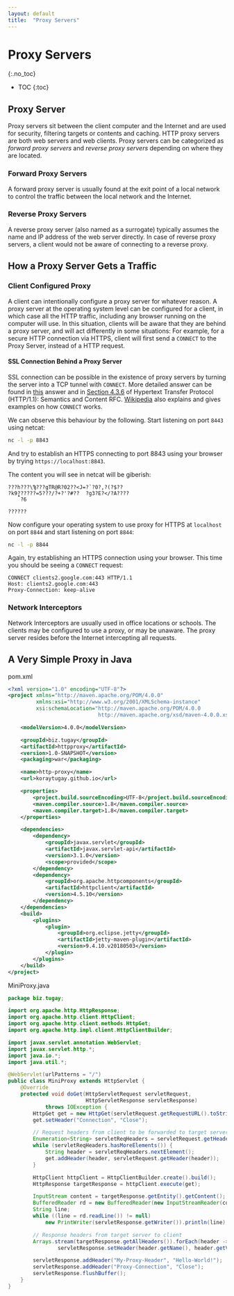 ```yaml
---
layout: default
title:  "Proxy Servers"
---
```


# Proxy Servers
{:.no_toc}

* TOC
{:toc}

## Proxy Server
Proxy servers sit between the client computer and the Internet and are used for security, filtering targets or contents and caching. HTTP proxy servers are both web servers and web clients. Proxy servers can be categorized as _forward proxy servers_ and _reverse proxy servers_ depending on where they are located. 

### Forward Proxy Servers
A forward proxy server is usually found at the exit point of a local network to control the traffic between the local network and the Internet. 

### Reverse Proxy Servers
A reverse proxy server (also named as a surrogate) typically assumes the name and IP address of the web server directly. In case of reverse proxy servers, a client would not be aware of connecting to a reverse proxy. 

## How a Proxy Server Gets a Traffic
### Client Configured Proxy
A client can intentionally configure a proxy server for whatever reason. A proxy server at the operating system level can be configured for a client, in which case all the HTTP traffic, including any browser running on the computer will use. In this situation, clients will be aware that they are behind a proxy server, and will act differently in some situations: For example, for a secure HTTP connection via HTTPS, client will first send a `CONNECT` to the Proxy Server, instead of a HTTP request.

#### SSL Connection Behind a Proxy Server
SSL connection can be possible in the existence of proxy servers by turning the server into a TCP tunnel with `CONNECT`. More detailed answer can be found in [this](https://stackoverflow.com/a/40885184) answer and in [Section 4.3.6](https://tools.ietf.org/html/rfc7231#section-4.3.6) of Hypertext Transfer Protocol (HTTP/1.1): Semantics and Content RFC. [Wikipedia](https://en.wikipedia.org/wiki/HTTP_tunnel#HTTP_CONNECT_method) also explains and gives examples on how `CONNECT` works.

We can observe this behaviour by the following. Start listening on port `8443` using netcat:

```bash
nc -l -p 8843
``` 

And try to establish an HTTPS connecting to port 8843 using your browser by trying `https://localhost:8843`.

The content you will see in netcat will be giberish:

```plaintext
???h???\Ϡ???gTR@R?02??<J=?`?0?,?(?$??
?k9̨̩̪??????=5???/?+?'?#??  ?g3?E?</?A????
    ?6

??????
```

Now configure your operating system to use proxy for HTTPS at `localhost` on port `8844` and start listening on port `8844`:

```bash
nc -l -p 8844
```

Again, try establishing an HTTPS connection using your browser. This time you should be seeing a `CONNECT` request:

```plaintext
CONNECT clients2.google.com:443 HTTP/1.1
Host: clients2.google.com:443
Proxy-Connection: keep-alive
```

### Network Interceptors
Network Interceptors are usually used in office locations or schools. The clients may be configured to use a proxy, or may be unaware. The proxy server resides before the Internet intercepting all requests.

## A Very Simple Proxy in Java
pom.xml

```xml
<?xml version="1.0" encoding="UTF-8"?>
<project xmlns="http://maven.apache.org/POM/4.0.0"
         xmlns:xsi="http://www.w3.org/2001/XMLSchema-instance"
         xsi:schemaLocation="http://maven.apache.org/POM/4.0.0
                             http://maven.apache.org/xsd/maven-4.0.0.xsd">

    <modelVersion>4.0.0</modelVersion>

    <groupId>biz.tugay</groupId>
    <artifactId>httpproxy</artifactId>
    <version>1.0-SNAPSHOT</version>
    <packaging>war</packaging>

    <name>http-proxy</name>
    <url>koraytugay.github.io</url>

    <properties>
        <project.build.sourceEncoding>UTF-8</project.build.sourceEncoding>
        <maven.compiler.source>1.8</maven.compiler.source>
        <maven.compiler.target>1.8</maven.compiler.target>
    </properties>

    <dependencies>
        <dependency>
            <groupId>javax.servlet</groupId>
            <artifactId>javax.servlet-api</artifactId>
            <version>3.1.0</version>
            <scope>provided</scope>
        </dependency>
        <dependency>
            <groupId>org.apache.httpcomponents</groupId>
            <artifactId>httpclient</artifactId>
            <version>4.5.10</version>
        </dependency>
    </dependencies>
    <build>
        <plugins>
            <plugin>
                <groupId>org.eclipse.jetty</groupId>
                <artifactId>jetty-maven-plugin</artifactId>
                <version>9.4.10.v20180503</version>
            </plugin>
        </plugins>
    </build>
</project>
```

MiniProxy.java
    
```java
package biz.tugay;

import org.apache.http.HttpResponse;
import org.apache.http.client.HttpClient;
import org.apache.http.client.methods.HttpGet;
import org.apache.http.impl.client.HttpClientBuilder;

import javax.servlet.annotation.WebServlet;
import javax.servlet.http.*;
import java.io.*;
import java.util.*;

@WebServlet(urlPatterns = "/")
public class MiniProxy extends HttpServlet {
    @Override
    protected void doGet(HttpServletRequest servletRequest,
                         HttpServletResponse servletResponse)
            throws IOException {
        HttpGet get = new HttpGet(servletRequest.getRequestURL().toString());
        get.setHeader("Connection", "Close");

        // Request headers from client to be forwarded to target server
        Enumeration<String> servletReqHeaders = servletRequest.getHeaderNames();
        while (servletReqHeaders.hasMoreElements()) {
            String header = servletReqHeaders.nextElement();
            get.addHeader(header, servletRequest.getHeader(header));
        }

        HttpClient httpClient = HttpClientBuilder.create().build();
        HttpResponse targetResponse = httpClient.execute(get);

        InputStream content = targetResponse.getEntity().getContent();
        BufferedReader rd = new BufferedReader(new InputStreamReader(content));
        String line;
        while ((line = rd.readLine()) != null)
            new PrintWriter(servletResponse.getWriter()).println(line);

        // Response headers from target server to client
        Arrays.stream(targetResponse.getAllHeaders()).forEach(header ->
                servletResponse.setHeader(header.getName(), header.getValue()));

        servletResponse.addHeader("My-Proxy-Header", "Hello-World!");
        servletResponse.addHeader("Proxy-Connection", "Close");
        servletResponse.flushBuffer();
    }
}
```